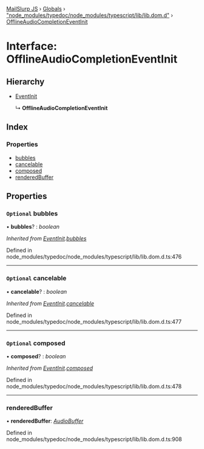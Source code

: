 [MailSlurp JS](../README.md) › [Globals](../globals.md) › ["node_modules/typedoc/node_modules/typescript/lib/lib.dom.d"](../modules/_node_modules_typedoc_node_modules_typescript_lib_lib_dom_d_.md) › [OfflineAudioCompletionEventInit](_node_modules_typedoc_node_modules_typescript_lib_lib_dom_d_.offlineaudiocompletioneventinit.md)

# Interface: OfflineAudioCompletionEventInit

## Hierarchy

* [EventInit](_node_modules_typedoc_node_modules_typescript_lib_lib_dom_d_.eventinit.md)

  ↳ **OfflineAudioCompletionEventInit**

## Index

### Properties

* [bubbles](_node_modules_typedoc_node_modules_typescript_lib_lib_dom_d_.offlineaudiocompletioneventinit.md#optional-bubbles)
* [cancelable](_node_modules_typedoc_node_modules_typescript_lib_lib_dom_d_.offlineaudiocompletioneventinit.md#optional-cancelable)
* [composed](_node_modules_typedoc_node_modules_typescript_lib_lib_dom_d_.offlineaudiocompletioneventinit.md#optional-composed)
* [renderedBuffer](_node_modules_typedoc_node_modules_typescript_lib_lib_dom_d_.offlineaudiocompletioneventinit.md#renderedbuffer)

## Properties

### `Optional` bubbles

• **bubbles**? : *boolean*

*Inherited from [EventInit](_node_modules_typedoc_node_modules_typescript_lib_lib_dom_d_.eventinit.md).[bubbles](_node_modules_typedoc_node_modules_typescript_lib_lib_dom_d_.eventinit.md#optional-bubbles)*

Defined in node_modules/typedoc/node_modules/typescript/lib/lib.dom.d.ts:476

___

### `Optional` cancelable

• **cancelable**? : *boolean*

*Inherited from [EventInit](_node_modules_typedoc_node_modules_typescript_lib_lib_dom_d_.eventinit.md).[cancelable](_node_modules_typedoc_node_modules_typescript_lib_lib_dom_d_.eventinit.md#optional-cancelable)*

Defined in node_modules/typedoc/node_modules/typescript/lib/lib.dom.d.ts:477

___

### `Optional` composed

• **composed**? : *boolean*

*Inherited from [EventInit](_node_modules_typedoc_node_modules_typescript_lib_lib_dom_d_.eventinit.md).[composed](_node_modules_typedoc_node_modules_typescript_lib_lib_dom_d_.eventinit.md#optional-composed)*

Defined in node_modules/typedoc/node_modules/typescript/lib/lib.dom.d.ts:478

___

###  renderedBuffer

• **renderedBuffer**: *[AudioBuffer](_node_modules_typedoc_node_modules_typescript_lib_lib_dom_d_.audiobuffer.md)*

Defined in node_modules/typedoc/node_modules/typescript/lib/lib.dom.d.ts:908

